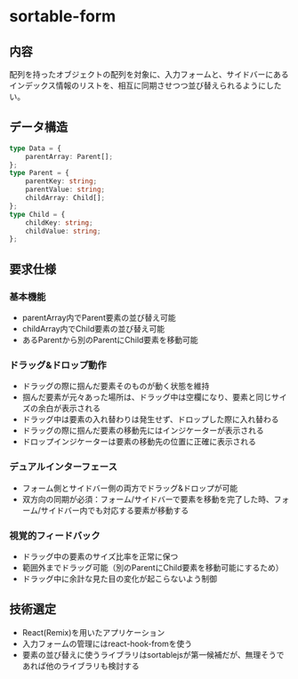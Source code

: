# sortable-form

## 内容

配列を持ったオブジェクトの配列を対象に、入力フォームと、サイドバーにあるインデックス情報のリストを、相互に同期させつつ並び替えられるようにしたい。

## データ構造

```typescript
type Data = {
    parentArray: Parent[];
};
type Parent = {
    parentKey: string;
    parentValue: string;
    childArray: Child[];
};
type Child = {
    childKey: string;
    childValue: string;
};
```

## 要求仕様

### 基本機能

- parentArray内でParent要素の並び替え可能
- childArray内でChild要素の並び替え可能
- あるParentから別のParentにChild要素を移動可能

### ドラッグ&ドロップ動作

- ドラッグの際に掴んだ要素そのものが動く状態を維持
- 掴んだ要素が元々あった場所は、ドラッグ中は空欄になり、要素と同じサイズの余白が表示される
- ドラッグ中は要素の入れ替わりは発生せず、ドロップした際に入れ替わる
- ドラッグの際に掴んだ要素の移動先にはインジケーターが表示される
- ドロップインジケーターは要素の移動先の位置に正確に表示される

### デュアルインターフェース

- フォーム側とサイドバー側の両方でドラッグ&ドロップが可能
- 双方向の同期が必須：フォーム/サイドバーで要素を移動を完了した時、フォーム/サイドバー内でも対応する要素が移動する

### 視覚的フィードバック

- ドラッグ中の要素のサイズ比率を正常に保つ
- 範囲外までドラッグ可能（別のParentにChild要素を移動可能にするため）
- ドラッグ中に余計な見た目の変化が起こらないよう制御

## 技術選定

- React(Remix)を用いたアプリケーション
- 入力フォームの管理にはreact-hook-fromを使う
- 要素の並び替えに使うライブラリはsortablejsが第一候補だが、無理そうであれば他のライブラリも検討する
